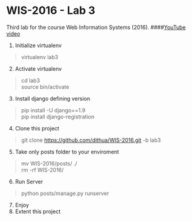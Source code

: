 # WIS-2016 - Lab 3
Third lab for the course Web Information Systems (2016).
####[YouTube video](https://www.youtube.com/watch?v=-l3Eub5JxKII)

1. Initialize virtualenv
> virtualenv lab3

2. Activate virtualenv
> cd lab3  
> source bin/activate

3. Install django defining version
> pip install -U django==1.9  
> pip install django-registration

4. Clone this project
> git clone https://github.com/dithua/WIS-2016.git -b lab3

5. Take only posts folder to your enviroment
> mv WIS-2016/posts/ ./  
> rm -rf WIS-2016/

6. Run Server
> python posts/manage.py runserver

7. Enjoy
8. Extent this project

